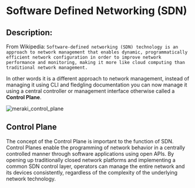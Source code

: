 # Software Defined Networking (SDN)

## Description: 
From Wikipedia:
``
Software-defined networking (SDN) technology is an approach to network management that enables dynamic, programmatically efficient network configuration in order to improve network performance and monitoring, making it more like cloud computing than traditional network management.
``

In other words it is a different approach to network management, instead of managing it using CLI and fledgling documentation you can now manage it using a central controller or management interface otherwise called a **Control Plane**. 

![meraki_control_plane](https://knowledge.9linedefense.com.us-southeast-1.linodeobjects.com/img/meraki_control_plane.png)

## Control Plane 
The concept of the Control Plane is important to the function of SDN. Control Planes enable the programming of network behavior in a centrally controlled manner through software applications using open APIs. By opening up traditionally closed network platforms and implementing a common SDN control layer, operators can manage the entire network and its devices consistently, regardless of the complexity of the underlying network technology.